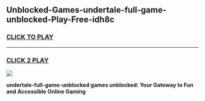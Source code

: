 
## Unblocked-Games-undertale-full-game-unblocked-Play-Free-idh8c
<h3>
<a href="https://premium76.site?title=undertale-full-game-unblocked&ref=10A">CLICK TO PLAY</a></h3>
<hr>

<h3>
<a href="https://premium76.site?title=undertale-full-game-unblocked&ref=10A">CLICK 2 PLAY</a>
  
</h3>

<a href="https://premium76.site?title=undertale-full-game-unblocked&ref=10A"><img src="https://clearcache.store/games.png"></a>


**undertale-full-game-unblocked games unblocked: Your Gateway to Fun and Accessible Online Gaming**
